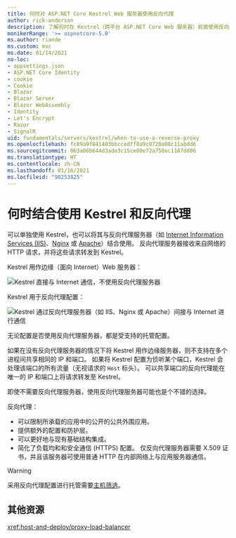 ```yaml
---
title: 何时对 ASP.NET Core Kestrel Web 服务器使用反向代理
author: rick-anderson
description: 了解何时在 Kestrel（跨平台 ASP.NET Core Web 服务器）前面使用反向代理。
monikerRange: '>= aspnetcore-5.0'
ms.author: riande
ms.custom: mvc
ms.date: 01/14/2021
no-loc:
- appsettings.json
- ASP.NET Core Identity
- cookie
- Cookie
- Blazor
- Blazor Server
- Blazor WebAssembly
- Identity
- Let's Encrypt
- Razor
- SignalR
uid: fundamentals/servers/kestrel/when-to-use-a-reverse-proxy
ms.openlocfilehash: fc89a9f841403bbccedff0a9c0720a08c11abdd6
ms.sourcegitcommit: 063a06b644d3ade3c15ce00e72a758ec1187dd06
ms.translationtype: HT
ms.contentlocale: zh-CN
ms.lasthandoff: 01/16/2021
ms.locfileid: "98253825"
---
```

# <a name="when-to-use-kestrel-with-a-reverse-proxy"></a>何时结合使用 Kestrel 和反向代理

可以单独使用 Kestrel，也可以将其与反向代理服务器（如 [Internet Information Services (IIS)](https://www.iis.net/)、[Nginx](https://nginx.org) 或 [Apache](https://httpd.apache.org/)）结合使用。 反向代理服务器接收来自网络的 HTTP 请求，并将这些请求转发到 Kestrel。

Kestrel 用作边缘（面向 Internet）Web 服务器：

![Kestrel 直接与 Internet 通信，不使用反向代理服务器](_static/kestrel-to-internet2.png)

Kestrel 用于反向代理配置：

![Kestrel 通过反向代理服务器（如 IIS、Nginx 或 Apache）间接与 Internet 进行通信](_static/kestrel-to-internet.png)

无论配置是否使用反向代理服务器，都是受支持的托管配置。

如果在没有反向代理服务器的情况下将 Kestrel 用作边缘服务器，则不支持在多个进程间共享相同的 IP 和端口。 如果将 Kestrel 配置为侦听某个端口，Kestrel 会处理该端口的所有流量（无视请求的 `Host` 标头）。 可以共享端口的反向代理能在唯一的 IP 和端口上将请求转发至 Kestrel。

即使不需要反向代理服务器，使用反向代理服务器可能也是个不错的选择。

反向代理：

* 可以限制所承载的应用中的公开的公共外围应用。
* 提供额外的配置和防护层。
* 可以更好地与现有基础结构集成。
* 简化了负载均和和安全通信 (HTTPS) 配置。 仅反向代理服务器需要 X.509 证书，并且该服务器可使用普通 HTTP 在内部网络上与应用服务器通信。

> [!WARNING]
> 采用反向代理配置进行托管需要[主机筛选](xref:fundamentals/servers/kestrel/host-filtering)。

## <a name="additional-resources"></a>其他资源

<xref:host-and-deploy/proxy-load-balancer>

